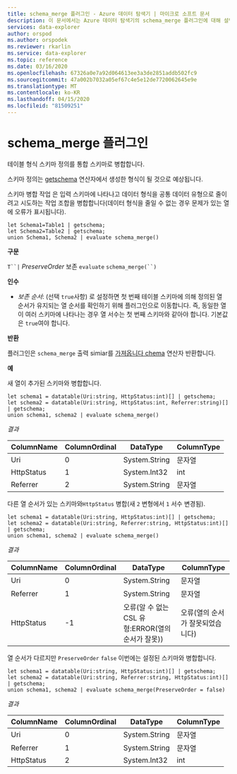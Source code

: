 ```yaml
---
title: schema_merge 플러그인 - Azure 데이터 탐색기 | 마이크로 소프트 문서
description: 이 문서에서는 Azure 데이터 탐색기의 schema_merge 플러그인에 대해 설명합니다.
services: data-explorer
author: orspod
ms.author: orspodek
ms.reviewer: rkarlin
ms.service: data-explorer
ms.topic: reference
ms.date: 03/16/2020
ms.openlocfilehash: 67326a0e7a92d064613ee3a3de2851addb502fc9
ms.sourcegitcommit: 47a002b7032a05ef67c4e5e12de7720062645e9e
ms.translationtype: MT
ms.contentlocale: ko-KR
ms.lasthandoff: 04/15/2020
ms.locfileid: "81509251"
---
```

# <a name="schema_merge-plugin"></a>schema_merge 플러그인

테이블 형식 스키마 정의를 통합 스키마로 병합합니다. 

스키마 정의는 [getschema](./getschemaoperator.md) 연산자에서 생성한 형식이 될 것으로 예상됩니다.

스키마 병합 작업 은 입력 스키마에 나타나고 데이터 형식을 공통 데이터 유형으로 줄이려고 시도하는 작업 조합을 병합합니다(데이터 형식을 줄일 수 없는 경우 문제가 있는 열에 오류가 표시됩니다).

```kusto
let Schema1=Table1 | getschema;
let Schema2=Table2 | getschema;
union Schema1, Schema2 | evaluate schema_merge()
```

**구문**

`T``|` *PreserveOrder* 보존 `evaluate` `schema_merge(``)`

**인수**

* *보존 순서*: (선택 `true`사항) 로 설정하면 첫 번째 테이블 스키마에 의해 정의된 열 순서가 유지되는 열 순서를 확인하기 위해 플러그인으로 이동합니다. 즉, 동일한 열이 여러 스키마에 나타나는 경우 열 서수는 첫 번째 스키마와 같아야 합니다. 기본값은 `true`여야 합니다.

**반환**

플러그인은 `schema_merge` 출력 simiar를 [가져옵니다 chema](./getschemaoperator.md) 연산자 반환합니다.

**예**

새 열이 추가된 스키마와 병합합니다.

```kusto
let schema1 = datatable(Uri:string, HttpStatus:int)[] | getschema;
let schema2 = datatable(Uri:string, HttpStatus:int, Referrer:string)[] | getschema;
union schema1, schema2 | evaluate schema_merge()
```

*결과*

|ColumnName | ColumnOrdinal | DataType | ColumnType|
|---|---|---|---|
|Uri|0|System.String|문자열|
|HttpStatus|1|System.Int32|int|
|Referrer|2|System.String|문자열|

다른 열 순서가 있는 스키마와`HttpStatus` 병합(새 `2` 변형에서 `1` 서수 변경됨).

```kusto
let schema1 = datatable(Uri:string, HttpStatus:int)[] | getschema;
let schema2 = datatable(Uri:string, Referrer:string, HttpStatus:int)[] | getschema;
union schema1, schema2 | evaluate schema_merge()
```

*결과*

|ColumnName | ColumnOrdinal | DataType | ColumnType|
|---|---|---|---|
|Uri|0|System.String|문자열|
|Referrer|1|System.String|문자열|
|HttpStatus|-1|오류(알 수 없는 CSL 유형:ERROR(열의 순서가 잘못))|오류(열의 순서가 잘못되었습니다)|

열 순서가 다르지만 `PreserveOrder` `false` 이번에는 설정된 스키마와 병합합니다.

```kusto
let schema1 = datatable(Uri:string, HttpStatus:int)[] | getschema;
let schema2 = datatable(Uri:string, Referrer:string, HttpStatus:int)[] | getschema;
union schema1, schema2 | evaluate schema_merge(PreserveOrder = false)
```

*결과*

|ColumnName | ColumnOrdinal | DataType | ColumnType|
|---|---|---|---|
|Uri|0|System.String|문자열
|Referrer|1|System.String|문자열
|HttpStatus|2|System.Int32|int|